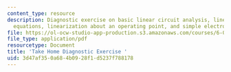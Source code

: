 ```yaml
---
content_type: resource
description: Diagnostic exercise on basic linear circuit analysis, linear differential
  equations, linearization about an operating point, and simple electrostatics.
file: https://ol-ocw-studio-app-production.s3.amazonaws.com/courses/6-012-microelectronic-devices-and-circuits-fall-2009/3d47af350a684b0928f1d5237f788178_MIT6_012F09_diagnostic.pdf
file_type: application/pdf
resourcetype: Document
title: 'Take Home Diagnostic Exercise '
uid: 3d47af35-0a68-4b09-28f1-d5237f788178
---
```

